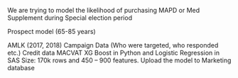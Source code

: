 We are trying to model the likelihood of purchasing MAPD or Med Supplement during Special election period

Prospect model (65-85 years)

AMLK (2017, 2018) 
Campaign Data (Who were targeted, who responded etc.)
Credit data
MACVAT
XG Boost in Python and Logistic Regression in SAS
Size: 170k rows and 450 – 900 features.
Upload the model to Marketing database
